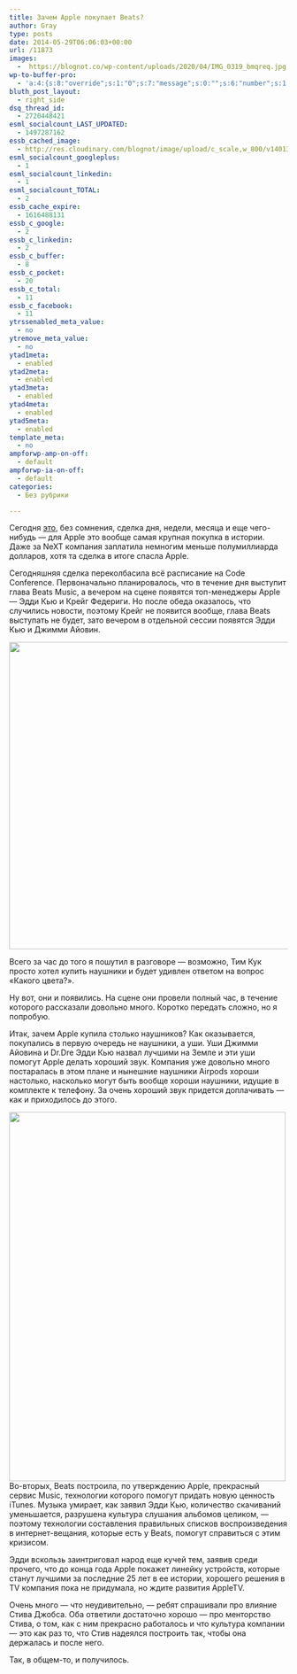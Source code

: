 ```yaml
---
title: Зачем Apple покупает Beats?
author: Gray
type: posts
date: 2014-05-29T06:06:03+00:00
url: /11873
images:
  -  https://blognot.co/wp-content/uploads/2020/04/IMG_0319_bmqreq.jpg
wp-to-buffer-pro:
  - 'a:4:{s:8:"override";s:1:"0";s:7:"message";s:0:"";s:6:"number";s:1:"1";s:16:"alternateMessage";s:0:"";}'
bluth_post_layout:
  - right_side
dsq_thread_id:
  - 2720448421
esml_socialcount_LAST_UPDATED:
  - 1497287162
essb_cached_image:
  - http://res.cloudinary.com/blognot/image/upload/c_scale,w_800/v1401342414/IMG_0319_bmqreq.jpg
esml_socialcount_googleplus:
  - 1
esml_socialcount_linkedin:
  - 1
esml_socialcount_TOTAL:
  - 2
essb_cache_expire:
  - 1616488131
essb_c_google:
  - 2
essb_c_linkedin:
  - 2
essb_c_buffer:
  - 8
essb_c_pocket:
  - 20
essb_c_total:
  - 11
essb_c_facebook:
  - 11
ytrssenabled_meta_value:
  - no
ytremove_meta_value:
  - no
ytad1meta:
  - enabled
ytad2meta:
  - enabled
ytad3meta:
  - enabled
ytad4meta:
  - enabled
ytad5meta:
  - enabled
template_meta:
  - no
ampforwp-amp-on-off:
  - default
ampforwp-ia-on-off:
  - default
categories:
  - Без рубрики

---
```








Сегодня <a href="http://www.apple.com/pr/library/2014/05/28Apple-to-Acquire-Beats-Music-Beats-Electronics.html" target="_blank" rel="noopener noreferrer">это</a>, без сомнения, сделка дня, недели, месяца и еще чего-нибудь — для Apple это вообще самая крупная покупка в истории. Даже за NeXT компания заплатила немногим меньше полумиллиарда долларов, хотя та сделка в итоге спасла Apple.

Сегодняшняя сделка переколбасила всё расписание на Code Conference. Первоначально планировалось, что в течение дня выступит глава Beats Music, а вечером на сцене появятся топ-менеджеры Apple — Эдди Кью и Крейг Федериги. Но после обеда оказалось, что случились новости, поэтому Крейг не появится вообще, глава Beats выступать не будет, зато вечером в отдельной сессии появятся Эдди Кью и Джимми Айовин.

<img data-attachment-id="11874" data-permalink="https://blognot.co/11873/img_0319_bmqreq" data-orig-file="https://i0.wp.com/blognot.co/wp-content/uploads/2020/04/IMG_0319_bmqreq.jpg?fit=800%2C600&ssl=1" data-orig-size="800,600" data-comments-opened="1" data-image-meta="{&quot;aperture&quot;:&quot;0&quot;,&quot;credit&quot;:&quot;&quot;,&quot;camera&quot;:&quot;&quot;,&quot;caption&quot;:&quot;&quot;,&quot;created_timestamp&quot;:&quot;0&quot;,&quot;copyright&quot;:&quot;&quot;,&quot;focal_length&quot;:&quot;0&quot;,&quot;iso&quot;:&quot;0&quot;,&quot;shutter_speed&quot;:&quot;0&quot;,&quot;title&quot;:&quot;&quot;,&quot;orientation&quot;:&quot;0&quot;}" data-image-title="IMG_0319_bmqreq" data-image-description="" data-medium-file="https://i0.wp.com/blognot.co/wp-content/uploads/2020/04/IMG_0319_bmqreq.jpg?fit=300%2C225&ssl=1" data-large-file="https://i0.wp.com/blognot.co/wp-content/uploads/2020/04/IMG_0319_bmqreq.jpg?fit=740%2C555&ssl=1" class="alignnone wp-image-11874" src="https://i1.wp.com/res.cloudinary.com/blognot/image/upload/c_scale,w_800/v1401342414/IMG_0319_bmqreq.jpg?resize=740%2C555&#038;ssl=1" alt="" width="740" height="555"  data-recalc-dims="1" /> 

Всего за час до того я пошутил в разговоре — возможно, Тим Кук просто хотел купить наушники и будет удивлен ответом на вопрос &#171;Какого цвета?&#187;.

Ну вот, они и появились. На сцене они провели полный час, в течение которого рассказали довольно много. Коротко передать сложно, но я попробую.

Итак, зачем Apple купила столько наушников? Как оказывается, покупались в первую очередь не наушники, а уши. Уши Джимми Айовина и Dr.Dre Эдди Кью назвал лучшими на Земле и эти уши помогут Apple делать хороший звук. Компания уже довольно много постаралась в этом плане и нынешние наушники Airpods хороши настолько, насколько могут быть вообще хороши наушники, идущие в комплекте к телефону. За очень хороший звук придется доплачивать — как и приходилось до этого.

<img data-attachment-id="11875" data-permalink="https://blognot.co/11873/img_0314_icimmx" data-orig-file="https://i2.wp.com/blognot.co/wp-content/uploads/http://res.cloudinary.com/blognot/image/upload/c_scale,w_500/v1401343095/IMG_0314_icimmx.jpg?fit=500%2C667&ssl=1" data-orig-size="500,667" data-comments-opened="1" data-image-meta="{&quot;aperture&quot;:&quot;0&quot;,&quot;credit&quot;:&quot;&quot;,&quot;camera&quot;:&quot;&quot;,&quot;caption&quot;:&quot;&quot;,&quot;created_timestamp&quot;:&quot;0&quot;,&quot;copyright&quot;:&quot;&quot;,&quot;focal_length&quot;:&quot;0&quot;,&quot;iso&quot;:&quot;0&quot;,&quot;shutter_speed&quot;:&quot;0&quot;,&quot;title&quot;:&quot;IMG_0314_icimmx&quot;}" data-image-title="IMG_0314_icimmx" data-image-description="" data-medium-file="https://i2.wp.com/blognot.co/wp-content/uploads/http://res.cloudinary.com/blognot/image/upload/c_scale,w_500/v1401343095/IMG_0314_icimmx.jpg?fit=225%2C300&ssl=1" data-large-file="https://i2.wp.com/blognot.co/wp-content/uploads/http://res.cloudinary.com/blognot/image/upload/c_scale,w_500/v1401343095/IMG_0314_icimmx.jpg?fit=500%2C667&ssl=1" class="alignleft wp-image-11875" style="margin-right: 5px;" src="https://i2.wp.com/res.cloudinary.com/blognot/image/upload/c_scale,w_500/v1401343095/IMG_0314_icimmx.jpg?resize=500%2C667&#038;ssl=1" alt="" width="500" height="667"  data-recalc-dims="1" /> Во-вторых, Beats построила, по утверждению Apple, прекрасный сервис Music, технологии которого помогут придать новую ценность iTunes. Музыка умирает, как заявил Эдди Кью, количество скачиваний уменьшается, разрушена культура слушания альбомов целиком, — поэтому технологии составления правильных списков воспроизведения в интернет-вещания, которые есть у Beats, помогут справиться с этим кризисом.

Эдди вскользь заинтриговал народ еще кучей тем, заявив среди прочего, что до конца года Apple покажет линейку устройств, которые станут лучшими за последние 25 лет в ее истории, хорошего решения в TV компания пока не придумала, но ждите развития AppleTV.

Очень много — что неудивительно, — ребят спрашивали про влияние Стива Джобса. Оба ответили достаточно хорошо — про менторство Стива, о том, как с ним прекрасно работалось и что культура компании — это как раз то, что Стив надеялся построить так, чтобы она держалась и после него.

Так, в общем-то, и получилось.